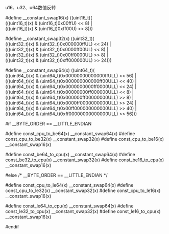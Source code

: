 
u16、u32、u64数值反转

#define __constant_swap16(x) ((uint16_t)(				\
	(((uint16_t)(x) & (uint16_t)0x00ffU) << 8) |		\
	(((uint16_t)(x) & (uint16_t)0xff00U) >> 8)))

#define __constant_swap32(x) ((uint32_t)(				\
	(((uint32_t)(x) & (uint32_t)0x000000ffUL) << 24) |		\
	(((uint32_t)(x) & (uint32_t)0x0000ff00UL) <<  8) |		\
	(((uint32_t)(x) & (uint32_t)0x00ff0000UL) >>  8) |		\
	(((uint32_t)(x) & (uint32_t)0xff000000UL) >> 24)))

#define __constant_swap64(x) ((uint64_t)(				\
	(((uint64_t)(x) & (uint64_t)0x00000000000000ffULL) << 56) |	\
	(((uint64_t)(x) & (uint64_t)0x000000000000ff00ULL) << 40) |	\
	(((uint64_t)(x) & (uint64_t)0x0000000000ff0000ULL) << 24) |	\
	(((uint64_t)(x) & (uint64_t)0x00000000ff000000ULL) <<  8) |	\
	(((uint64_t)(x) & (uint64_t)0x000000ff00000000ULL) >>  8) |	\
	(((uint64_t)(x) & (uint64_t)0x0000ff0000000000ULL) >> 24) |	\
	(((uint64_t)(x) & (uint64_t)0x00ff000000000000ULL) >> 40) |	\
	(((uint64_t)(x) & (uint64_t)0xff00000000000000ULL) >> 56)))
	
	
#if __BYTE_ORDER == __LITTLE_ENDIAN

#define const_cpu_to_be64(x) __constant_swap64(x)
#define const_cpu_to_be32(x) __constant_swap32(x)
#define const_cpu_to_be16(x) __constant_swap16(x)

#define const_be64_to_cpu(x) __constant_swap64(x)
#define const_be32_to_cpu(x) __constant_swap32(x)
#define const_be16_to_cpu(x) __constant_swap16(x)

#else /* __BYTE_ORDER == __LITTLE_ENDIAN */

#define const_cpu_to_le64(x) __constant_swap64(x)
#define const_cpu_to_le32(x) __constant_swap32(x)
#define const_cpu_to_le16(x) __constant_swap16(x)

#define const_le64_to_cpu(x) __constant_swap64(x)
#define const_le32_to_cpu(x) __constant_swap32(x)
#define const_le16_to_cpu(x) __constant_swap16(x)

#endif
	
	
	